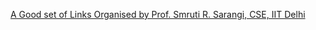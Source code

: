 [A Good set of Links Organised by Prof. Smruti R. Sarangi, CSE, IIT Delhi](https://www.cse.iitd.ac.in/~srsarangi/otm.html)
